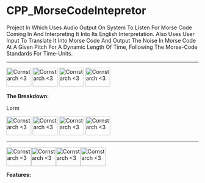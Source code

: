 # CPP_MorseCodeIntepretor

  Project In Which Uses Audio Output On System To Listen For Morse Code Coming In And Interpreting It Into Its English Interpretation. Also Uses User Input To Translate It Into Morse Code And Output The Noise In Morse Code At A Given Pitch For A Dynamic Length Of Time, Following The Morse-Code Standards For Time-Units.

----------------------------------------------

<img src="https://github.com/Kingerthanu/CPP_MorseCodeIntepretor/assets/76754592/4a6f9058-7977-4cb5-97fc-9b4e1ec30039" alt="Cornstarch <3" width="65" height="49"> <img src="https://github.com/Kingerthanu/CPP_MorseCodeIntepretor/assets/76754592/4a6f9058-7977-4cb5-97fc-9b4e1ec30039" alt="Cornstarch <3" width="65" height="49"> <img src="https://github.com/Kingerthanu/CPP_MorseCodeIntepretor/assets/76754592/4a6f9058-7977-4cb5-97fc-9b4e1ec30039" alt="Cornstarch <3" width="65" height="49"> <img src="https://github.com/Kingerthanu/CPP_MorseCodeIntepretor/assets/76754592/4a6f9058-7977-4cb5-97fc-9b4e1ec30039" alt="Cornstarch <3" width="65" height="49">


**The Breakdown:**

  Lorm

<img src="https://github.com/Kingerthanu/CPP_MorseCodeIntepretor/assets/76754592/739a779e-c28a-43d7-9d7c-9576a12beae8" alt="Cornstarch <3" width="65" height="49"> <img src="https://github.com/Kingerthanu/CPP_MorseCodeIntepretor/assets/76754592/739a779e-c28a-43d7-9d7c-9576a12beae8" alt="Cornstarch <3" width="65" height="49"> <img src="https://github.com/Kingerthanu/CPP_MorseCodeIntepretor/assets/76754592/739a779e-c28a-43d7-9d7c-9576a12beae8" alt="Cornstarch <3" width="65" height="49"> <img src="https://github.com/Kingerthanu/CPP_MorseCodeIntepretor/assets/76754592/739a779e-c28a-43d7-9d7c-9576a12beae8" alt="Cornstarch <3" width="65" height="49">

----------------------------------------------

<img src="https://github.com/Kingerthanu/Java_Astar_PathfindingFreeDraw/assets/76754592/98a9e049-55fe-4cf6-9171-971da1d1b014" alt="Cornstarch <3" width="65" height="49"><img src="https://github.com/Kingerthanu/Java_Astar_PathfindingFreeDraw/assets/76754592/98a9e049-55fe-4cf6-9171-971da1d1b014" alt="Cornstarch <3" width="65" height="49"><img src="https://github.com/Kingerthanu/Java_Astar_PathfindingFreeDraw/assets/76754592/98a9e049-55fe-4cf6-9171-971da1d1b014" alt="Cornstarch <3" width="65" height="49"><img src="https://github.com/Kingerthanu/Java_Astar_PathfindingFreeDraw/assets/76754592/98a9e049-55fe-4cf6-9171-971da1d1b014" alt="Cornstarch <3" width="65" height="49">

**Features:**
